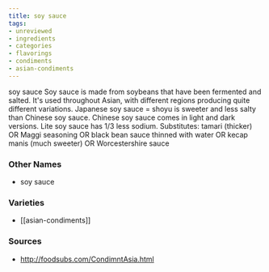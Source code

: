 ```yaml
---
title: soy sauce
tags:
- unreviewed
- ingredients
- categories
- flavorings
- condiments
- asian-condiments
---
```

soy sauce Soy sauce is made from soybeans that have been fermented and salted. It's used throughout Asian, with different regions producing quite different variations. Japanese soy sauce = shoyu is sweeter and less salty than Chinese soy sauce. Chinese soy sauce comes in light and dark versions. Lite soy sauce has 1/3 less sodium. Substitutes: tamari (thicker) OR Maggi seasoning OR black bean sauce thinned with water OR kecap manis (much sweeter) OR Worcestershire sauce

### Other Names

* soy sauce

### Varieties

* [[asian-condiments]]

### Sources
* http://foodsubs.com/CondimntAsia.html
